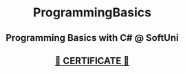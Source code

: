 # <p align="center">ProgrammingBasics</p>
## <p align="center">Programming Basics with C# @ SoftUni</p>

## <a href="https://softuni.bg/certificates/details/60335/121b9b62" ><p align="center">:star2: CERTIFICATE :star2:<p></a>
